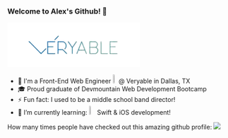 ### Welcome to Alex's Github! 👋

![Veryable Logo](https://github.com/johnsonav1992/johnsonav1992/blob/main/veryablelogo-removebg-preview.png)

- 🏢 I'm a Front-End Web Engineer <img src="https://user-images.githubusercontent.com/97169070/227505554-4d5e4525-a4e4-46ee-835f-83aa19612c7e.png" width=2% height=2%> @ Veryable in Dallas, TX 
- 🎓 Proud graduate of Devmountain Web Development Bootcamp
- ⚡ Fun fact: I used to be a middle school band director!
- 🌱 I’m currently learning: <img src="https://user-images.githubusercontent.com/97169070/227504250-ca4e638e-09d6-4792-866e-a5af48ea5954.png" width=3% height=3%> Swift & iOS development!



How many times people have checked out this amazing github profile:
![](https://komarev.com/ghpvc/?username=johnsonav1992)
